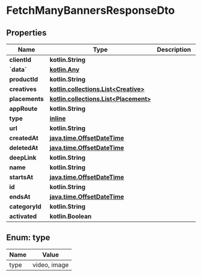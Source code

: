 
# FetchManyBannersResponseDto

## Properties
Name | Type | Description | Notes
------------ | ------------- | ------------- | -------------
**clientId** | **kotlin.String** |  | 
**&#x60;data&#x60;** | [**kotlin.Any**](.md) |  | 
**productId** | **kotlin.String** |  | 
**creatives** | [**kotlin.collections.List&lt;Creative&gt;**](Creative.md) |  | 
**placements** | [**kotlin.collections.List&lt;Placement&gt;**](Placement.md) |  | 
**appRoute** | **kotlin.String** |  | 
**type** | [**inline**](#Type) |  | 
**url** | **kotlin.String** |  | 
**createdAt** | [**java.time.OffsetDateTime**](java.time.OffsetDateTime.md) |  | 
**deletedAt** | [**java.time.OffsetDateTime**](java.time.OffsetDateTime.md) |  | 
**deepLink** | **kotlin.String** |  | 
**name** | **kotlin.String** |  | 
**startsAt** | [**java.time.OffsetDateTime**](java.time.OffsetDateTime.md) |  | 
**id** | **kotlin.String** |  | 
**endsAt** | [**java.time.OffsetDateTime**](java.time.OffsetDateTime.md) |  | 
**categoryId** | **kotlin.String** |  | 
**activated** | **kotlin.Boolean** |  | 


<a id="Type"></a>
## Enum: type
Name | Value
---- | -----
type | video, image



